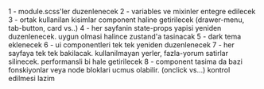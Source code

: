 1 - module.scss'ler duzenlenecek
2 - variables ve mixinler entegre edilecek
3 - ortak kullanilan kisimlar component haline getirilecek
(drawer-menu, tab-button, card vs..)
4 - her sayfanin state-props yapisi yeniden duzenlenecek. uygun olmasi halince zustand'a tasinacak
5 - dark tema eklenecek
6 - ui componentleri tek tek yeniden duzenlenecek
7 - her sayfaya tek tek bakilacak. kullanilmayan yerler, fazla-yorum satirlar silinecek. performansli bi hale getirilecek
8 - component tasima da bazi fonskiyonlar veya node bloklari ucmus olabilir. (onclick vs...) kontrol edilmesi lazim
